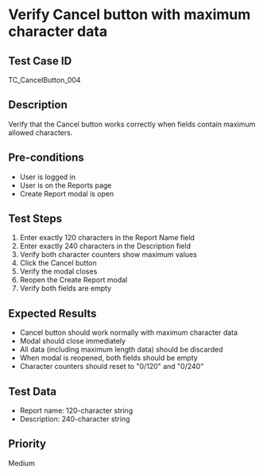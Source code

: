 # Verify Cancel button with maximum character data

## Test Case ID
TC_CancelButton_004

## Description
Verify that the Cancel button works correctly when fields contain maximum allowed characters.

## Pre-conditions
- User is logged in
- User is on the Reports page
- Create Report modal is open

## Test Steps
1. Enter exactly 120 characters in the Report Name field
2. Enter exactly 240 characters in the Description field
3. Verify both character counters show maximum values
4. Click the Cancel button
5. Verify the modal closes
6. Reopen the Create Report modal
7. Verify both fields are empty

## Expected Results
- Cancel button should work normally with maximum character data
- Modal should close immediately
- All data (including maximum length data) should be discarded
- When modal is reopened, both fields should be empty
- Character counters should reset to "0/120" and "0/240"

## Test Data
- Report name: 120-character string
- Description: 240-character string

## Priority
Medium